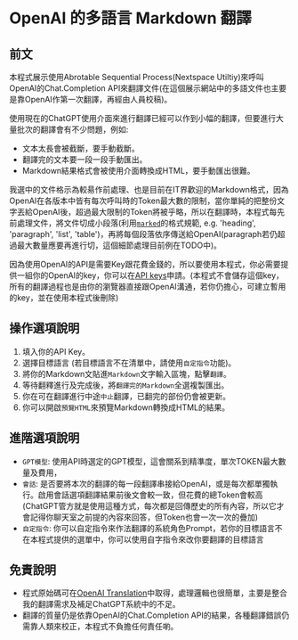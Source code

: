 # OpenAI 的多語言 Markdown 翻譯

## 前文

本程式展示使用Abrotable Sequential Process(Nextspace Utiltiy)來呼叫OpenAI的Chat.Completion API來翻譯文件(在這個展示網站中的多語文件也主要是靠OpenAI作第一次翻譯，再經由人員校稿)。

使用現在的ChatGPT使用介面來進行翻譯已經可以作到小幅的翻譯，但要進行大量批次的翻譯會有不少問題，例如:
 * 文本太長會被截斷，要手動截斷。
 * 翻譯完的文本要一段一段手動匯出。
 * Markdown結果格式會被使用介面轉換成HTML，要手動匯出很難。

我選中的文件格示為較昜作前處理、也是目前在IT界歡迎的Markdown格式，因為OpenAI在各版本中皆有每次呼叫時的Token最大數的限制，當你單純的把整份文字丟給OpenAI後，超過最大限制的Token將被乎略，所以在翻譯時，本程式每先前處理文件，將文件切成小段落(利用[`marked`](https://www.npmjs.com/package/marked)的格式規範, e.g. 'heading', 'paragraph', 'list', 'table')，再將每個段落依序傳送給OpenAI(paragraph若仍超過最大數量應要再進行切，這個細節處理目前例在TODO中)。

因為使用OpenAI的API是需要Key跟花費金錢的，所以要使用本程式，你必需要提供一組你的OpenAI的key，你可以在[API keys](https://platform.openai.com/api-keys)申請。(本程式不會儲存這個key，所有的翻譯過程也是由你的瀏覽器直接跟OpenAI溝通，若你仍擔心，可建立暫用的key，並在使用本程式後刪除)

## 操作選項說明

 1. 填入你的API Key。
 2. 選擇目標語言 (若目標語言不在清單中，請使用`自定指令`功能)。
 3. 將你的Markdown文貼進`Markdown`文字輸入區塊，點擊`翻譯`。
 4. 等待翻釋進行及完成後，將`翻譯完的Markdown`全選複製匯出。
 5. 你在可在翻譯進行中途`中止`翻譯，已翻完的部份仍會被更新。
 6. 你可以開啟`預覽HTML`來預覽Markdown轉換成HTML的結果。
 
## 進階選項說明

 * `GPT模型`: 使用API時選定的GPT模型，這會關系到精準度，單次TOKEN最大數量及費用，
 * `會話`: 是否要將本次的翻譯的每一段翻譯串接給OpenAI，或是每次都單獨執行。啟用會話選項翻譯結果前後文會較一致，但花費的總Token會較高(ChatGPT管方就是使用這種方式，每次都是回傳歷史的所有內容，所以它才會記得你聊天室之前提的內容來回答，但Token也會一次一次的疊加)
 * `自定指令`: 你可以自定指令來作法翻譯的系統角色Prompt，若你的目標語言不在本程式提供的選單中，你可以使用自字指令來改你要翻譯的目標語言

## 免責說明

 * 程式原始碼可在[OpenAI Translation](https://github.com/dennischen/nextspace-demo/tree/master/src/app/demo/openai-translation)中取得，處理邏輯也很簡單，主要是整合我的翻譯需求及補足ChatGPT系統中的不足。
 * 翻譯的質量仍是依靠OpenAI的Chat.Completion API的結果，各種翻譯錯誤仍需靠人類來校正，本程式不負擔任何責任喲。

